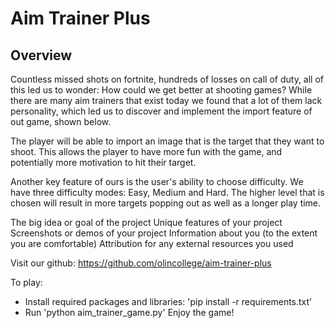 # Aim Trainer Plus

## Overview

Countless missed shots on fortnite, hundreds of losses on call of duty, all of this led us to wonder: How could we get better at shooting games? While there are many aim trainers that exist today we found that a lot of them lack personality, which led us to discover and implement the import feature of out game, shown below. 

The player will be able to import an image that is the target that they want to shoot. This allows the player to have more fun with the game, and potentially more motivation to hit their target. 

Another key feature of ours is the user's ability to choose difficulty. We have three difficulty modes: Easy, Medium and Hard. The higher level that is chosen will result in more targets popping out as well as a longer play time. 

The big idea or goal of the project
Unique features of your project
Screenshots or demos of your project
Information about you (to the extent you are comfortable)
Attribution for any external resources you used

Visit our github: https://github.com/olincollege/aim-trainer-plus

To play:
- Install required packages and libraries: 'pip install -r requirements.txt'
- Run 'python aim_trainer_game.py'
Enjoy the game!

